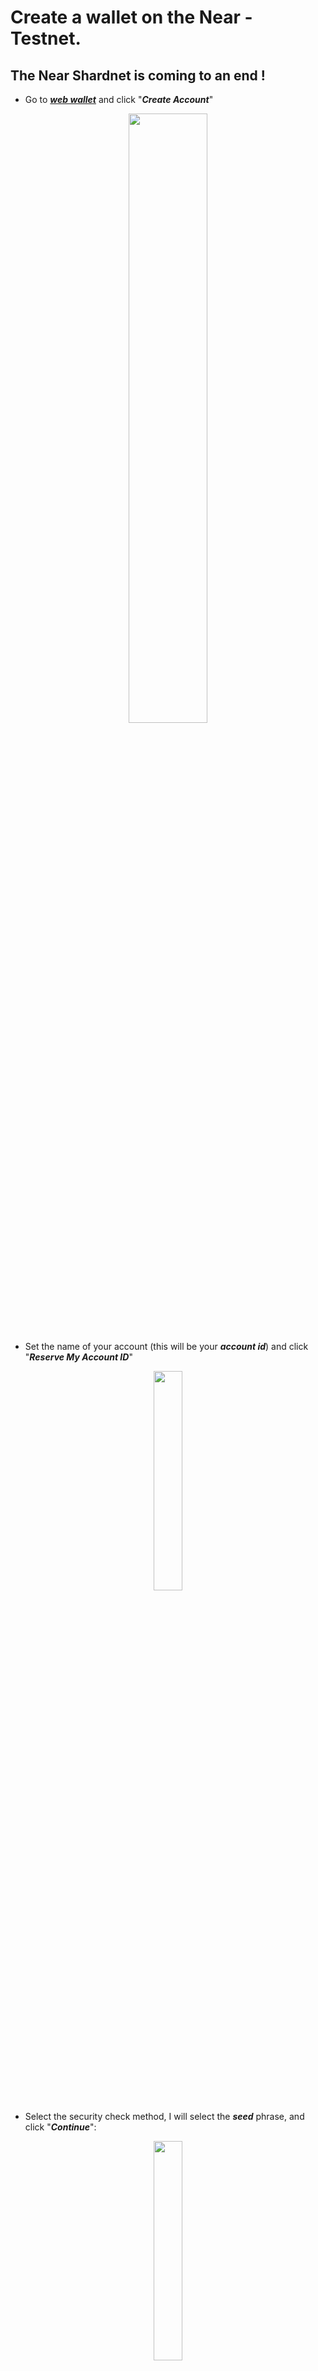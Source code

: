 # Create a wallet on the Near - Testnet.

## The Near Shardnet is coming to an end !

* Go to ***[web wallet](https://wallet.testnet.near.org/)*** and click "***Create Account***"

<p align="center"><img src="https://user-images.githubusercontent.com/23629420/180050999-658def48-2cbf-40a0-8316-422faa9b372c.png" width=50% </p>

* Set the name of your account (this will be your ***account id***) and click "***Reserve My Account ID***"

<p align="center"><img src="https://user-images.githubusercontent.com/23629420/180051536-dcb4499d-279e-4ca0-bb08-1d264fac947c.png" width=30% </p>

* Select the security check method, I will select the ***seed*** phrase, and click "***Continue***":

<p align="center"><img src="https://user-images.githubusercontent.com/23629420/180051771-151ac114-fab7-42b9-970b-390064ee57e5.png" width=30% </p>

We will be shown a ***seed*** phrase from the wallet, ***save it***:

<p align="center"><img src="https://user-images.githubusercontent.com/23629420/180052019-6a688fb3-fcab-4edc-8d2b-929258f5b97d.png" width=30% </p>

* Pass the test by entering the desired word from the seed phrase:

<p align="center"><img src="https://user-images.githubusercontent.com/23629420/180052313-408f528b-f534-4ba3-b082-a57d53b9cbd7.png" width=30% </p>

As you can see, there are already some test tokens on the balance of ***already***:

<p align="center"><img src="https://user-images.githubusercontent.com/23629420/180060304-de917049-7502-4053-83ce-dbcd46c7145d.png" width=30% </p>

***Wallet creation completed!***

___

# Создание аккаунта (кошелька) в сети Near - Testnet.
  
## Near Shardnet подходит к концу!

* Переходим на ***[веб версию кошелька](https://wallet.testnet.near.org/)*** и нажимаем "***Создать учетную запись***"

<p align="center"><img src="https://user-images.githubusercontent.com/23629420/180050999-658def48-2cbf-40a0-8316-422faa9b372c.png" width=50% </p>

* Задаем имя своего аккаунта (это будет ваш ***account id***) и нажимаем "***Reserve My Account ID***"

<p align="center"><img src="https://user-images.githubusercontent.com/23629420/180051536-dcb4499d-279e-4ca0-bb08-1d264fac947c.png" width=30% </p>

* Выбераем метод проверки безопасности, я выберу ***seed*** фразу, и нажимаем "***Continue***":

<p align="center"><img src="https://user-images.githubusercontent.com/23629420/180051771-151ac114-fab7-42b9-970b-390064ee57e5.png" width=30% </p>

Нам продемонстрируют ***seed*** фразу от кошелька, ***сохраните ее***:

<p align="center"><img src="https://user-images.githubusercontent.com/23629420/180052019-6a688fb3-fcab-4edc-8d2b-929258f5b97d.png" width=30% </p>

* Пройдите проверку, вписав нужное слово из seed фразы:

<p align="center"><img src="https://user-images.githubusercontent.com/23629420/180052313-408f528b-f534-4ba3-b082-a57d53b9cbd7.png" width=30% </p>   

Как вы можете заметить, на балансе ***уже есть*** некоторое количество тестовых токенов:

<p align="center"><img src="https://user-images.githubusercontent.com/23629420/180060304-de917049-7502-4053-83ce-dbcd46c7145d.png" width=30% </p>

***Создание кошелька завершено!***
